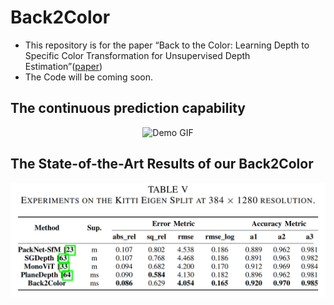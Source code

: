 # Back2Color
- This repository is for the paper “Back to the Color: Learning Depth to Specific Color Transformation for Unsupervised Depth Estimation”([paper](https://arxiv.org/pdf/2406.07741))
- The Code will be coming soon.

## The continuous prediction capability
<p align="center">
  <img src="./imgs/combined_images_2-3.gif" alt="Demo GIF"
      width="900" 
    />
</p>

## The State-of-the-Art Results of our Back2Color
![img](./imgs/Results_384.png)
